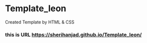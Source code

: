 # Template_leon
Created Template by HTML &amp; CSS 
### this is URL https://sherihanjad.github.io/Template_leon/

